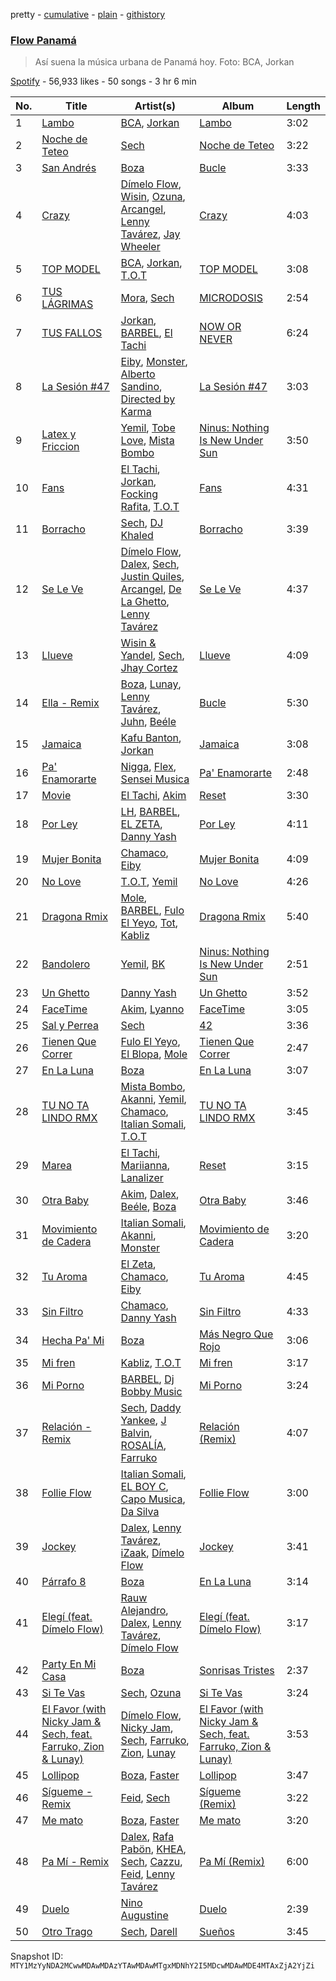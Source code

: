 pretty - [cumulative](/playlists/cumulative/37i9dQZF1DWYVseajANOFG.md) - [plain](/playlists/plain/37i9dQZF1DWYVseajANOFG) - [githistory](https://github.githistory.xyz/mackorone/spotify-playlist-archive/blob/main/playlists/plain/37i9dQZF1DWYVseajANOFG)

### [Flow Panamá](https://open.spotify.com/playlist/37i9dQZF1DWYVseajANOFG)

> Así suena la música urbana de Panamá hoy\. Foto: BCA, Jorkan

[Spotify](https://open.spotify.com/user/spotify) - 56,933 likes - 50 songs - 3 hr 6 min

| No. | Title | Artist(s) | Album | Length |
|---|---|---|---|---|
| 1 | [Lambo](https://open.spotify.com/track/0Oh26zAfZKlOYCRVYaH8WD) | [BCA](https://open.spotify.com/artist/4KXIxHcPgLB1xiPXZHlqxf), [Jorkan](https://open.spotify.com/artist/7LCgsRll55YeMXV0LGYYCm) | [Lambo](https://open.spotify.com/album/0xUjYM3Z2efK5Z5PPoIGZF) | 3:02 |
| 2 | [Noche de Teteo](https://open.spotify.com/track/5YBvKoQDMAd7IjonxPQYFN) | [Sech](https://open.spotify.com/artist/77ziqFxp5gaInVrF2lj4ht) | [Noche de Teteo](https://open.spotify.com/album/5Qt0bEk7a3RONCNxHJIFdx) | 3:22 |
| 3 | [San Andrés](https://open.spotify.com/track/2cPCGkVzozHLsdylZb7x5T) | [Boza](https://open.spotify.com/artist/2NfSBtmWe7oPw1EmetJVso) | [Bucle](https://open.spotify.com/album/1Bf3zK23ffWtQtySZ75j55) | 3:33 |
| 4 | [Crazy](https://open.spotify.com/track/2DWaaGqHqQYgAt4QTyPQWs) | [Dímelo Flow](https://open.spotify.com/artist/3fZk3Gm5dN5v5yfYMQ04Bx), [Wisin](https://open.spotify.com/artist/3E6xrwgnVfYCrCs0ePERDz), [Ozuna](https://open.spotify.com/artist/1i8SpTcr7yvPOmcqrbnVXY), [Arcangel](https://open.spotify.com/artist/4SsVbpTthjScTS7U2hmr1X), [Lenny Tavárez](https://open.spotify.com/artist/1pQWsZQehhS4wavwh7Fnxd), [Jay Wheeler](https://open.spotify.com/artist/2cPqdH7XMvwaBJEVjheH8g) | [Crazy](https://open.spotify.com/album/1cdOlSvJDZJdVvXyiSWb8H) | 4:03 |
| 5 | [TOP MODEL](https://open.spotify.com/track/3N7ylprsYVhBncJIZhKy1G) | [BCA](https://open.spotify.com/artist/4KXIxHcPgLB1xiPXZHlqxf), [Jorkan](https://open.spotify.com/artist/7LCgsRll55YeMXV0LGYYCm), [T.O.T](https://open.spotify.com/artist/0KEa1ChgXvRCPL9Jju7cbw) | [TOP MODEL](https://open.spotify.com/album/78jgM3gvcgqdo6dJn42Fij) | 3:08 |
| 6 | [TUS LÁGRIMAS](https://open.spotify.com/track/30W8VKHrAZmHzObnwAoc1u) | [Mora](https://open.spotify.com/artist/0Q8NcsJwoCbZOHHW63su5S), [Sech](https://open.spotify.com/artist/77ziqFxp5gaInVrF2lj4ht) | [MICRODOSIS](https://open.spotify.com/album/0QLDQG7Jx78rEUDW03IhHC) | 2:54 |
| 7 | [TUS FALLOS](https://open.spotify.com/track/1Q5ccy6FsY9LIrXebNYOXF) | [Jorkan](https://open.spotify.com/artist/7LCgsRll55YeMXV0LGYYCm), [BARBEL](https://open.spotify.com/artist/6oYwraA8pyfDH4Otny6ooZ), [El Tachi](https://open.spotify.com/artist/18rdlyUjloy7fRK1g62tUt) | [NOW OR NEVER](https://open.spotify.com/album/6Acc7psb5dKniQEOBBtl5x) | 6:24 |
| 8 | [La Sesión \#47](https://open.spotify.com/track/3X8NRejOXJ0gKzDC6qVzn6) | [Eiby](https://open.spotify.com/artist/09hiuib0jApNPaf9sDXlSn), [Monster](https://open.spotify.com/artist/7g5ywTNboidtPjVRrvGkCa), [Alberto Sandino](https://open.spotify.com/artist/1g7k0SBYc922yRdRPmFg47), [Directed by Karma](https://open.spotify.com/artist/5bgxAPHQ7LSyVnnxsEKxQR) | [La Sesión \#47](https://open.spotify.com/album/3TJh1E1VYtGpOZoJ5XZoBm) | 3:03 |
| 9 | [Latex y Friccion](https://open.spotify.com/track/3mzropYMJX2JL4qVts4BQi) | [Yemil](https://open.spotify.com/artist/7g4cPtKxNx146qdaY90TG4), [Tobe Love](https://open.spotify.com/artist/0ly0DLYQGEwWTIvWwU6Jxs), [Mista Bombo](https://open.spotify.com/artist/0dOCP5MXmqLp0fNfN0mL3V) | [Ninus: Nothing Is New Under Sun](https://open.spotify.com/album/2VIcLB3gypXMUG9kA0njD5) | 3:50 |
| 10 | [Fans](https://open.spotify.com/track/48TUgKEWfLrFzgNlFY7r7P) | [El Tachi](https://open.spotify.com/artist/4rGGVLUW4jKwW7HVwTr40U), [Jorkan](https://open.spotify.com/artist/7LCgsRll55YeMXV0LGYYCm), [Focking Rafita](https://open.spotify.com/artist/31ZeHgT3blkmKIIz8b2ZNM), [T.O.T](https://open.spotify.com/artist/0KEa1ChgXvRCPL9Jju7cbw) | [Fans](https://open.spotify.com/album/0pxXkHchNygHA1UXigfCEg) | 4:31 |
| 11 | [Borracho](https://open.spotify.com/track/0rsTDgGRlXKuzSAxcdb4Ns) | [Sech](https://open.spotify.com/artist/77ziqFxp5gaInVrF2lj4ht), [DJ Khaled](https://open.spotify.com/artist/0QHgL1lAIqAw0HtD7YldmP) | [Borracho](https://open.spotify.com/album/0DzwLlhnxgjPgL3uWNZTWG) | 3:39 |
| 12 | [Se Le Ve](https://open.spotify.com/track/5W1qmxHrMlQGGAiFA3ZQqP) | [Dímelo Flow](https://open.spotify.com/artist/3fZk3Gm5dN5v5yfYMQ04Bx), [Dalex](https://open.spotify.com/artist/0KPX4Ucy9dk82uj4GpKesn), [Sech](https://open.spotify.com/artist/77ziqFxp5gaInVrF2lj4ht), [Justin Quiles](https://open.spotify.com/artist/14zUHaJZo1mnYtn6IBRaRP), [Arcangel](https://open.spotify.com/artist/4SsVbpTthjScTS7U2hmr1X), [De La Ghetto](https://open.spotify.com/artist/3EiLUeyEcA6fbRPSHkG5kb), [Lenny Tavárez](https://open.spotify.com/artist/1pQWsZQehhS4wavwh7Fnxd) | [Se Le Ve](https://open.spotify.com/album/5Jx8mw0p0lG63WqxHqim0s) | 4:37 |
| 13 | [Llueve](https://open.spotify.com/track/5yDAnr9USNQTP6ojiWBCvv) | [Wisin & Yandel](https://open.spotify.com/artist/1wZtkThiXbVNtj6hee6dz9), [Sech](https://open.spotify.com/artist/77ziqFxp5gaInVrF2lj4ht), [Jhay Cortez](https://open.spotify.com/artist/0EFisYRi20PTADoJrifHrz) | [Llueve](https://open.spotify.com/album/3z4zsIdBVA0vJh8Udz4TJD) | 4:09 |
| 14 | [Ella \- Remix](https://open.spotify.com/track/7cx9L3i88euMfx1oNCqDAD) | [Boza](https://open.spotify.com/artist/2NfSBtmWe7oPw1EmetJVso), [Lunay](https://open.spotify.com/artist/47MpMsUfWtgyIIBEFOr4FE), [Lenny Tavárez](https://open.spotify.com/artist/1pQWsZQehhS4wavwh7Fnxd), [Juhn](https://open.spotify.com/artist/2LmcxBak1alK1bf7d1beTr), [Beéle](https://open.spotify.com/artist/7a0XAaPaK2aDSqa8p3QnC7) | [Bucle](https://open.spotify.com/album/1Bf3zK23ffWtQtySZ75j55) | 5:30 |
| 15 | [Jamaica](https://open.spotify.com/track/4H7p2aGtZLMlZRKZxBlKN7) | [Kafu Banton](https://open.spotify.com/artist/5RLb16s3zfrdWdRF0l7xij), [Jorkan](https://open.spotify.com/artist/7LCgsRll55YeMXV0LGYYCm) | [Jamaica](https://open.spotify.com/album/5R64qUMmWl4LeKOAq6tDbg) | 3:08 |
| 16 | [Pa' Enamorarte](https://open.spotify.com/track/5CO3B6eWgvljHWl1mW3uo3) | [Nigga](https://open.spotify.com/artist/4gaipGwvI72oJZVL2P0WJd), [Flex](https://open.spotify.com/artist/13VwGEitoK8J0qjNjbgeTN), [Sensei Musica](https://open.spotify.com/artist/2ghAACA73OOX6zXkoGc2NH) | [Pa' Enamorarte](https://open.spotify.com/album/5ZyQZCIRGOyWr8xMVRHhXr) | 2:48 |
| 17 | [Movie](https://open.spotify.com/track/0yqJp8j8GbUuY5mSKWk3QF) | [El Tachi](https://open.spotify.com/artist/4rGGVLUW4jKwW7HVwTr40U), [Akim](https://open.spotify.com/artist/2y0XUKKpAeeGyQ5ND7dTY3) | [Reset](https://open.spotify.com/album/7auB5a1OjnQrFgln8Oyzjf) | 3:30 |
| 18 | [Por Ley](https://open.spotify.com/track/3Zb2735n7CfJ8ZwKd69O01) | [LH](https://open.spotify.com/artist/4ebruhG8pei8qFQOfNxxLs), [BARBEL](https://open.spotify.com/artist/6oYwraA8pyfDH4Otny6ooZ), [EL ZETA](https://open.spotify.com/artist/5DF0mdf3uHRV1ojnyVFuo4), [Danny Yash](https://open.spotify.com/artist/3tULsHfYJH7joHTmn5vLNn) | [Por Ley](https://open.spotify.com/album/27lo0482W5P6mkzkinHEJD) | 4:11 |
| 19 | [Mujer Bonita](https://open.spotify.com/track/5ROK8b0hPldHvZsUWTFKjG) | [Chamaco](https://open.spotify.com/artist/1xCbQhtV5c1Vc1I1n2jyv0), [Eiby](https://open.spotify.com/artist/09hiuib0jApNPaf9sDXlSn) | [Mujer Bonita](https://open.spotify.com/album/2Sa5quZTleKx7gg17ZF0uI) | 4:09 |
| 20 | [No Love](https://open.spotify.com/track/4E5hI2hDq4hLFg7m9fCHcJ) | [T.O.T](https://open.spotify.com/artist/0KEa1ChgXvRCPL9Jju7cbw), [Yemil](https://open.spotify.com/artist/7g4cPtKxNx146qdaY90TG4) | [No Love](https://open.spotify.com/album/1Zj7e945ki1uT1av5KZuQ5) | 4:26 |
| 21 | [Dragona Rmix](https://open.spotify.com/track/1nuf47FxdQrxekJJ8fVndJ) | [Mole](https://open.spotify.com/artist/63IHQNSZV6VYMqeRZjMAxq), [BARBEL](https://open.spotify.com/artist/6oYwraA8pyfDH4Otny6ooZ), [Fulo El Yeyo](https://open.spotify.com/artist/0YUrJpMVgqTxD8UnfPRKEh), [Tot](https://open.spotify.com/artist/5MjQKoeaNFMabcAgJRo0yB), [Kabliz](https://open.spotify.com/artist/0wGBm2CPjVcX983nxL0iTy) | [Dragona Rmix](https://open.spotify.com/album/5zd4HNljt1AJglj9YB6xqV) | 5:40 |
| 22 | [Bandolero](https://open.spotify.com/track/5bzczUnkIS8D5qBaqQPkUn) | [Yemil](https://open.spotify.com/artist/7g4cPtKxNx146qdaY90TG4), [BK](https://open.spotify.com/artist/43tXe0vO00OOt1EDDbF4Ux) | [Ninus: Nothing Is New Under Sun](https://open.spotify.com/album/2VIcLB3gypXMUG9kA0njD5) | 2:51 |
| 23 | [Un Ghetto](https://open.spotify.com/track/5E436xsqi5Ak5KOqiesx0n) | [Danny Yash](https://open.spotify.com/artist/3tULsHfYJH7joHTmn5vLNn) | [Un Ghetto](https://open.spotify.com/album/4KcXo9upSBiiaYDeXho5RG) | 3:52 |
| 24 | [FaceTime](https://open.spotify.com/track/4mz5eHbBc0p3lc2Unx1rpD) | [Akim](https://open.spotify.com/artist/2y0XUKKpAeeGyQ5ND7dTY3), [Lyanno](https://open.spotify.com/artist/1Ts9of7VPZElwPQnqnDSfW) | [FaceTime](https://open.spotify.com/album/50LxOtVkrgEz0yaU9DyzHf) | 3:05 |
| 25 | [Sal y Perrea](https://open.spotify.com/track/5u7twkeask1VIyDeNTElSU) | [Sech](https://open.spotify.com/artist/77ziqFxp5gaInVrF2lj4ht) | [42](https://open.spotify.com/album/3tRrovXWGrSfBU3MYHqsVJ) | 3:36 |
| 26 | [Tienen Que Correr](https://open.spotify.com/track/2h9L9BNsvszhLYeeK4nmkX) | [Fulo El Yeyo](https://open.spotify.com/artist/0YUrJpMVgqTxD8UnfPRKEh), [El Blopa](https://open.spotify.com/artist/4wZvSIHCz5ugLqbZaozRaK), [Mole](https://open.spotify.com/artist/63IHQNSZV6VYMqeRZjMAxq) | [Tienen Que Correr](https://open.spotify.com/album/2mNPFRgVAPsl3s4Wu6NFAh) | 2:47 |
| 27 | [En La Luna](https://open.spotify.com/track/7LoBGVOINvvyKBmsSkS5CA) | [Boza](https://open.spotify.com/artist/2NfSBtmWe7oPw1EmetJVso) | [En La Luna](https://open.spotify.com/album/3dN45Kj9R75Zbj6Xt8Ed9P) | 3:07 |
| 28 | [TU NO TA LINDO RMX](https://open.spotify.com/track/2XV6pyJyineBFSxR73BWAQ) | [Mista Bombo](https://open.spotify.com/artist/0dOCP5MXmqLp0fNfN0mL3V), [Akanni](https://open.spotify.com/artist/0wgIOP9UaikBczBsamAyFh), [Yemil](https://open.spotify.com/artist/7g4cPtKxNx146qdaY90TG4), [Chamaco](https://open.spotify.com/artist/1xCbQhtV5c1Vc1I1n2jyv0), [Italian Somali](https://open.spotify.com/artist/0Jke1IdFus3BTqdprlpIi3), [T.O.T](https://open.spotify.com/artist/0vrFM3YVw7VifP7cATMbkd) | [TU NO TA LINDO RMX](https://open.spotify.com/album/2tsQAkFL0mxJXy4t9A347Y) | 3:45 |
| 29 | [Marea](https://open.spotify.com/track/0Tc8CHVs3vUi13dXQempoo) | [El Tachi](https://open.spotify.com/artist/4rGGVLUW4jKwW7HVwTr40U), [Mariianna](https://open.spotify.com/artist/0KXcK3hXagWrCmu6vGVYsR), [Lanalizer](https://open.spotify.com/artist/0YISM1jDMb11UHp2LQCX45) | [Reset](https://open.spotify.com/album/7auB5a1OjnQrFgln8Oyzjf) | 3:15 |
| 30 | [Otra Baby](https://open.spotify.com/track/4f2nbpKWfnj7tNyL2Ihj9n) | [Akim](https://open.spotify.com/artist/2y0XUKKpAeeGyQ5ND7dTY3), [Dalex](https://open.spotify.com/artist/0KPX4Ucy9dk82uj4GpKesn), [Beéle](https://open.spotify.com/artist/7a0XAaPaK2aDSqa8p3QnC7), [Boza](https://open.spotify.com/artist/2NfSBtmWe7oPw1EmetJVso) | [Otra Baby](https://open.spotify.com/album/1f15Kn5Jb4sKbG8bhW5NwZ) | 3:46 |
| 31 | [Movimiento de Cadera](https://open.spotify.com/track/4mUPNOMJIQgq1XaAORkb0D) | [Italian Somali](https://open.spotify.com/artist/38VNGRG9Wz2FOBKAyA6HFv), [Akanni](https://open.spotify.com/artist/0wgIOP9UaikBczBsamAyFh), [Monster](https://open.spotify.com/artist/7g5ywTNboidtPjVRrvGkCa) | [Movimiento de Cadera](https://open.spotify.com/album/7qSqeESRWmdkLEnyRXc5hP) | 3:20 |
| 32 | [Tu Aroma](https://open.spotify.com/track/45pzGKuqIBaazzW8bPO87F) | [El Zeta](https://open.spotify.com/artist/24iSgjiesQ2bhUsHsav2uk), [Chamaco](https://open.spotify.com/artist/1xCbQhtV5c1Vc1I1n2jyv0), [Eiby](https://open.spotify.com/artist/09hiuib0jApNPaf9sDXlSn) | [Tu Aroma](https://open.spotify.com/album/1jp0g5lnkp5rHmSWitsXao) | 4:45 |
| 33 | [Sin Filtro](https://open.spotify.com/track/3PJGAg1gsNJ7nUgQad2vb1) | [Chamaco](https://open.spotify.com/artist/1xCbQhtV5c1Vc1I1n2jyv0), [Danny Yash](https://open.spotify.com/artist/3tULsHfYJH7joHTmn5vLNn) | [Sin Filtro](https://open.spotify.com/album/1Oq9BJ35YSVxOKmE30eiQ2) | 4:33 |
| 34 | [Hecha Pa' Mi](https://open.spotify.com/track/3VvA1wSxukMLsvXoXtlwWx) | [Boza](https://open.spotify.com/artist/2NfSBtmWe7oPw1EmetJVso) | [Más Negro Que Rojo](https://open.spotify.com/album/1dzGsItgF4Gp1G4TNsdoXU) | 3:06 |
| 35 | [Mi fren](https://open.spotify.com/track/6kSHlXlrzC3WKPzzXFZGwv) | [Kabliz](https://open.spotify.com/artist/0wGBm2CPjVcX983nxL0iTy), [T.O.T](https://open.spotify.com/artist/0KEa1ChgXvRCPL9Jju7cbw) | [Mi fren](https://open.spotify.com/album/1X1xgm19Re4UxubGOeSTkZ) | 3:17 |
| 36 | [Mi Porno](https://open.spotify.com/track/4jPVERl67DAlRmtq3VmkXr) | [BARBEL](https://open.spotify.com/artist/6oYwraA8pyfDH4Otny6ooZ), [Dj Bobby Music](https://open.spotify.com/artist/1BmoSmdCQIfkwMKwBzdRX8) | [Mi Porno](https://open.spotify.com/album/4goZzZxKJf4qO9MJIRfpiM) | 3:24 |
| 37 | [Relación \- Remix](https://open.spotify.com/track/35UUpTmrcFXNIVIN26ujXl) | [Sech](https://open.spotify.com/artist/77ziqFxp5gaInVrF2lj4ht), [Daddy Yankee](https://open.spotify.com/artist/4VMYDCV2IEDYJArk749S6m), [J Balvin](https://open.spotify.com/artist/1vyhD5VmyZ7KMfW5gqLgo5), [ROSALÍA](https://open.spotify.com/artist/7ltDVBr6mKbRvohxheJ9h1), [Farruko](https://open.spotify.com/artist/329e4yvIujISKGKz1BZZbO) | [Relación \(Remix\)](https://open.spotify.com/album/2O985DZAb4i6M6iu4HWqSX) | 4:07 |
| 38 | [Follie Flow](https://open.spotify.com/track/5HJAOnMn4sXWlLwDFf0eCH) | [Italian Somali](https://open.spotify.com/artist/38VNGRG9Wz2FOBKAyA6HFv), [EL BOY C](https://open.spotify.com/artist/5QMn8GQyPTKyS6TQi7ye1A), [Capo Musica](https://open.spotify.com/artist/1jSVPJKCv0LeyvXtpNULyO), [Da Silva](https://open.spotify.com/artist/6vuVged7VF8wges7fJU2s5) | [Follie Flow](https://open.spotify.com/album/3nUT1eQTC3nInvAVQK9nNv) | 3:00 |
| 39 | [Jockey](https://open.spotify.com/track/01SMtfSbJlcxUdJvOofMOx) | [Dalex](https://open.spotify.com/artist/0KPX4Ucy9dk82uj4GpKesn), [Lenny Tavárez](https://open.spotify.com/artist/1pQWsZQehhS4wavwh7Fnxd), [iZaak](https://open.spotify.com/artist/4s6Xg38sbqh4xpf4OqhVUK), [Dímelo Flow](https://open.spotify.com/artist/3fZk3Gm5dN5v5yfYMQ04Bx) | [Jockey](https://open.spotify.com/album/5whLdXZ586HK7NyNwItLtT) | 3:41 |
| 40 | [Párrafo 8](https://open.spotify.com/track/2rQt1M95thdN1UQ7cfSNNe) | [Boza](https://open.spotify.com/artist/2NfSBtmWe7oPw1EmetJVso) | [En La Luna](https://open.spotify.com/album/3dN45Kj9R75Zbj6Xt8Ed9P) | 3:14 |
| 41 | [Elegí \(feat\. Dímelo Flow\)](https://open.spotify.com/track/50ZC4PM7hywH27RcCfViau) | [Rauw Alejandro](https://open.spotify.com/artist/1mcTU81TzQhprhouKaTkpq), [Dalex](https://open.spotify.com/artist/0KPX4Ucy9dk82uj4GpKesn), [Lenny Tavárez](https://open.spotify.com/artist/1pQWsZQehhS4wavwh7Fnxd), [Dímelo Flow](https://open.spotify.com/artist/3fZk3Gm5dN5v5yfYMQ04Bx) | [Elegí \(feat\. Dímelo Flow\)](https://open.spotify.com/album/3j6ouZdjTVyddYH2XkMjYb) | 3:17 |
| 42 | [Party En Mi Casa](https://open.spotify.com/track/5PEzhJIvmjFCFZcFZRze9S) | [Boza](https://open.spotify.com/artist/2NfSBtmWe7oPw1EmetJVso) | [Sonrisas Tristes](https://open.spotify.com/album/4zzCQHjlhEEAidzfNRONJL) | 2:37 |
| 43 | [Si Te Vas](https://open.spotify.com/track/6Y4PDQv4XjYjHLeLmvyOt0) | [Sech](https://open.spotify.com/artist/77ziqFxp5gaInVrF2lj4ht), [Ozuna](https://open.spotify.com/artist/1i8SpTcr7yvPOmcqrbnVXY) | [Si Te Vas](https://open.spotify.com/album/2S6p0g6YzG3609Ty45i5Cq) | 3:24 |
| 44 | [El Favor \(with Nicky Jam & Sech, feat\. Farruko, Zion & Lunay\)](https://open.spotify.com/track/684EjRHwNsZQ9hCQxL4NYL) | [Dímelo Flow](https://open.spotify.com/artist/3fZk3Gm5dN5v5yfYMQ04Bx), [Nicky Jam](https://open.spotify.com/artist/1SupJlEpv7RS2tPNRaHViT), [Sech](https://open.spotify.com/artist/77ziqFxp5gaInVrF2lj4ht), [Farruko](https://open.spotify.com/artist/329e4yvIujISKGKz1BZZbO), [Zion](https://open.spotify.com/artist/1pgDilWYDWLoOgGjf1iHNu), [Lunay](https://open.spotify.com/artist/47MpMsUfWtgyIIBEFOr4FE) | [El Favor \(with Nicky Jam & Sech, feat\. Farruko, Zion & Lunay\)](https://open.spotify.com/album/28561uZztshyZSVG6ElL62) | 3:53 |
| 45 | [Lollipop](https://open.spotify.com/track/4AFdUHHDslEOgQOzGjIJwJ) | [Boza](https://open.spotify.com/artist/2NfSBtmWe7oPw1EmetJVso), [Faster](https://open.spotify.com/artist/1amWffp8N3JVSxoYyu76jh) | [Lollipop](https://open.spotify.com/album/2v6SxsjFheEb9RlG7szJIh) | 3:47 |
| 46 | [Sígueme \- Remix](https://open.spotify.com/track/3pAwh9JxSJxWyUy3BUBPb4) | [Feid](https://open.spotify.com/artist/2LRoIwlKmHjgvigdNGBHNo), [Sech](https://open.spotify.com/artist/77ziqFxp5gaInVrF2lj4ht) | [Sígueme \(Remix\)](https://open.spotify.com/album/3pnENHsnCw6FKRfUmwJbKF) | 3:22 |
| 47 | [Me mato](https://open.spotify.com/track/6ehcQY0jLuWqOIeVmUJFow) | [Boza](https://open.spotify.com/artist/2NfSBtmWe7oPw1EmetJVso), [Faster](https://open.spotify.com/artist/1amWffp8N3JVSxoYyu76jh) | [Me mato](https://open.spotify.com/album/2u0TWHLF7f0y03h3n9Wtie) | 3:20 |
| 48 | [Pa Mí \- Remix](https://open.spotify.com/track/224EVTFiLsdQignUFLvDeH) | [Dalex](https://open.spotify.com/artist/0KPX4Ucy9dk82uj4GpKesn), [Rafa Pabön](https://open.spotify.com/artist/11YLRSsZA3YVuQQtHXKTlz), [KHEA](https://open.spotify.com/artist/4m6ubhNsdwF4psNf3R8kwR), [Sech](https://open.spotify.com/artist/77ziqFxp5gaInVrF2lj4ht), [Cazzu](https://open.spotify.com/artist/6w3SkAHYPsQ1bxV7VDlG5y), [Feid](https://open.spotify.com/artist/2LRoIwlKmHjgvigdNGBHNo), [Lenny Tavárez](https://open.spotify.com/artist/1pQWsZQehhS4wavwh7Fnxd) | [Pa Mí \(Remix\)](https://open.spotify.com/album/4OyP4eAtpTHXjpVBjJvPNG) | 6:00 |
| 49 | [Duelo](https://open.spotify.com/track/23fULt6bWn6VC58bKZQSVj) | [Nino Augustine](https://open.spotify.com/artist/56bt9xaV44RJf7KqqgMxsU) | [Duelo](https://open.spotify.com/album/6TztCAG3KjvaQXkpi7Wx2L) | 2:39 |
| 50 | [Otro Trago](https://open.spotify.com/track/1Ej96GIBCTvgH7tNX1r3qr) | [Sech](https://open.spotify.com/artist/77ziqFxp5gaInVrF2lj4ht), [Darell](https://open.spotify.com/artist/1TtXnWcUs0FCkaZDPGYHdf) | [Sueños](https://open.spotify.com/album/3TgOrQ3p23Af8zSsxK8fdX) | 3:45 |

Snapshot ID: `MTY1MzYyNDA2MCwwMDAwMDAzYTAwMDAwMTgxMDNhY2I5MDcwMDAwMDE4MTAxZjA2YjZi`
